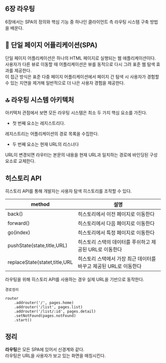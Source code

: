 ## 6장 라우팅

6장에서는 SPA의 정의와 핵심 기능 중 하나인 클라이언트 측 라우팅 시스템 구축 방법을 배운다.

## 📄 단일 페이지 어플리케이션(SPA)

단일 페이지 어플리케이션은 하나의 HTML 페이지로 실행되는 웹 애플리케이션이다. <br/>
사용자가 다른 뷰로 이동할 때 어플리케이션은 뷰를 동적으로 다시 그려 표준 웹 탐색 효과를 제공한다. <br/>
이 접근 방식은 표준 다중 페이지 어플리케이션에서 페이지 간 탐색 시 사용자가 경험할 수 있는 지연을 제거해 일반적으로 더 나은 사용자 경험을 제공한다. <br/>

## 🔝 라우팅 시스템 아키텍처

아키텍처 관점에서 보면 모든 라우팅 시스템은 최소 두 가지 핵심 요소를 가진다. <br/>

- 첫 번째 요소는 레지스트리다. <br/>

레지스트리는 어플리케이션의 경로 목록을 수집한다.

- 두 번째 요소는 현재 URL의 리스너다 <br/>

URL이 변경되면 라우터는 본문의 내용을 현재 URL과 일치하는 경로에 바인딩된 구성 요소로 교체한다. <br/>

## 히스토리 API

히스토리 API를 통해 개발자는 사용자 탐색 히스토리를 조작할 수 있다. <br/>

| method                        | 설명                                                              |
| ----------------------------- | ----------------------------------------------------------------- |
| back()                        | 히스토리에서 이전 페이지로 이동한다                               |
| forward()                     | 히스토리에서 다음 페이지로 이동한다                               |
| go(index)                     | 히스토리에서 특정 페이지로 이동한다                               |
| pushState(state,title,URL)    | 히스토리 스택의 데이터를 푸쉬하고 제공된 URL로 이동한다           |
| replaceState(statet,title,URL | 히스토리 스택에서 가장 최근 데이터를 바꾸고 제공된 URL로 이동한다 |

라우팅을 위해 히스토리 API를 사용하는 경우 실제 URL을 기반으로 동작한다. <br/>

```
경로정리

router
    .addrouter('/', pages.home)
    .addrouter('/list', pages.list)
    .addrouter('/list/:id', pages.detail)
    .setNotFound(pages.notFound)
    .start()
```

## 정리

**라우팅**은 모든 SPA에 있어서 신경계와 같다. <br/>
라우팅은 URL을 사용자가 보고 있는 화면을 매칭시킨다. <br/>
